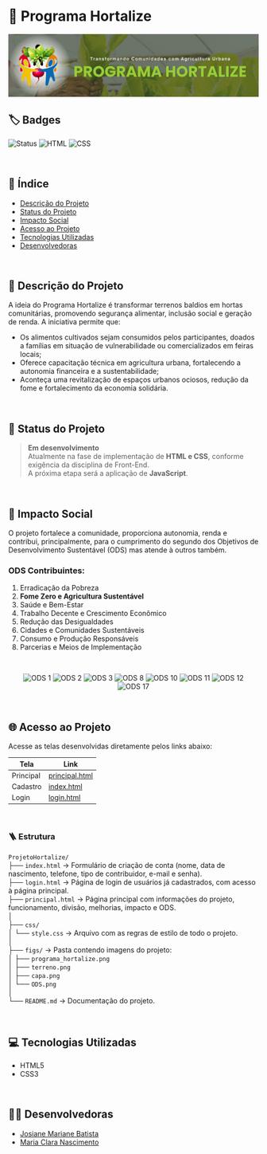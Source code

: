 # 🌱 Programa Hortalize

![Imagem de Capa](figs/capa.png) 

## 🏷️ Badges

![Status](https://img.shields.io/badge/status-em%20desenvolvimento-yellow)
![HTML](https://img.shields.io/badge/HTML-5-orange)
![CSS](https://img.shields.io/badge/CSS-3-blue)

<br>

## 📑 Índice

- [Descrição do Projeto](#descrição-do-projeto)
- [Status do Projeto](#status-do-projeto)
- [Impacto Social](#impacto-social)
- [Acesso ao Projeto](#acesso-ao-projeto)
- [Tecnologias Utilizadas](#tecnologias-utilizadas)
- [Desenvolvedoras](#desenvolvedoras)

<br>

## 📖 Descrição do Projeto

A ideia do Programa Hortalize é transformar terrenos baldios em hortas comunitárias, promovendo segurança alimentar, inclusão social e geração de renda. A iniciativa permite que:
  - Os alimentos cultivados sejam consumidos pelos participantes, doados a famílias em situação de vulnerabilidade ou comercializados em feiras locais;
  - Oferece capacitação técnica em agricultura urbana, fortalecendo a autonomia financeira e a sustentabilidade;
  - Aconteça uma revitalização de espaços urbanos ociosos, redução da fome e fortalecimento da economia solidária.
  
<br>

## 🚧 Status do Projeto

> **Em desenvolvimento**  
Atualmente na fase de implementação de **HTML e CSS**, conforme exigência da disciplina de Front-End.  
A próxima etapa será a aplicação de **JavaScript**.

<br>

## 🤝 Impacto Social

O projeto fortalece a comunidade, proporciona autonomia, renda e contribui, principalmente, para o cumprimento do segundo dos Objetivos de Desenvolvimento Sustentável (ODS) mas atende à outros também.

### ODS Contribuintes:
1. Erradicação da Pobreza
2. **Fome Zero e Agricultura Sustentável**
3. Saúde e Bem-Estar
8. Trabalho Decente e Crescimento Econômico
10. Redução das Desigualdades
11. Cidades e Comunidades Sustentáveis
12. Consumo e Produção Responsáveis
17. Parcerias e Meios de Implementação

<br>

<p align="center">
  <img src="https://brasil.un.org/profiles/undg_country/themes/custom/undg/images/SDGs/pt-br/SDG-1.svg" alt="ODS 1" width="70"/>
  <img src="https://brasil.un.org/profiles/undg_country/themes/custom/undg/images/SDGs/pt-br/SDG-2.svg" alt="ODS 2" width="70"/>
  <img src="https://brasil.un.org/profiles/undg_country/themes/custom/undg/images/SDGs/pt-br/SDG-3.svg" alt="ODS 3" width="70"/>
  <img src="https://brasil.un.org/profiles/undg_country/themes/custom/undg/images/SDGs/pt-br/SDG-8.svg" alt="ODS 8" width="70"/>
  <img src="https://brasil.un.org/profiles/undg_country/themes/custom/undg/images/SDGs/pt-br/SDG-10.svg" alt="ODS 10" width="70"/>
  <img src="https://brasil.un.org/profiles/undg_country/themes/custom/undg/images/SDGs/pt-br/SDG-11.svg" alt="ODS 11" width="70"/>
  <img src="https://brasil.un.org/profiles/undg_country/themes/custom/undg/images/SDGs/pt-br/SDG-12.svg" alt="ODS 12" width="70"/>
  <img src="https://brasil.un.org/profiles/undg_country/themes/custom/undg/images/SDGs/pt-br/SDG-17.svg" alt="ODS 17" width="70"/>
</p>

<br>

## 🌐 Acesso ao Projeto

Acesse as telas desenvolvidas diretamente pelos links abaixo:

| Tela        | Link                                       |
|-------------|--------------------------------------------|
| Principal   | [principal.html](./inicial.html)         |
| Cadastro    | [index.html](./index.html)           |
| Login       | [login.html](./login.html)                 |

<br>

### 🪜 Estrutura 

`ProjetoHortalize/`  
├── `index.html` → Formulário de criação de conta (nome, data de nascimento, telefone, tipo de contribuidor, e-mail e senha).  
├── `login.html` → Página de login de usuários já cadastrados, com acesso à página principal.  
├── `principal.html` → Página principal com informações do projeto, funcionamento, divisão, melhorias, impacto e ODS.  
│  
├── `css/`  
│ └── `style.css` → Arquivo com as regras de estilo de todo o projeto.  
│  
├── `figs/` → Pasta contendo imagens do projeto:  
│ ├── `programa_hortalize.png`  
│ ├── `terreno.png`  
│ ├── `capa.png`  
│ └── `ODS.png`  
│  
└── `README.md` → Documentação do projeto.  

<br>

## 💻 Tecnologias Utilizadas

- HTML5
- CSS3

<br>

## 👩‍💻 Desenvolvedoras

- [Josiane Mariane Batista](https://josibatista.github.io/web-front-end/)
- [Maria Clara Nascimento](https://mariandj.github.io/Programa-o-Web-Front-End/)

<br>

